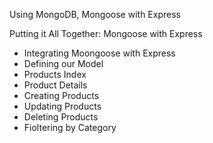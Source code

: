 Using MongoDB, Mongoose with Express

Putting it All Together: Mongoose with Express

- Integrating Moongoose with Express
- Defining our Model
- Products Index
- Product Details
- Creating Products
- Updating Products
- Deleting Products
- Fioltering by Category
